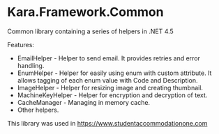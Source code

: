 # Kara.Framework.Common

Common library containing a series of helpers in .NET 4.5

Features:
- EmailHelper - Helper to send email. It provides retries and error handling.
- EnumHelper - Helper for easily using enum with custom attribute. It allows tagging of each enum value with Code and Description.
- ImageHelper - Helper for resizing image and creating thumbnail.  
- MachineKeyHelper - Helper for encryption and decryption of text.
- CacheManager - Managing in memory cache.
- Other helpers.

This library was used in https://www.studentaccommodationone.com
